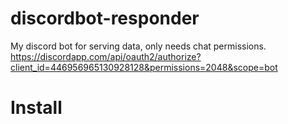 # discordbot-responder
My discord bot for serving data, only needs chat permissions.
https://discordapp.com/api/oauth2/authorize?client_id=446956965130928128&permissions=2048&scope=bot
# Install
